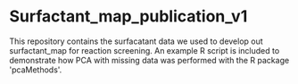 # Surfactant_map_publication_v1

This repository contains the surfacatant data we used to develop out surfactant_map for reaction screening. An example R script is included to demonstrate how PCA with missing data was performed with the R package 'pcaMethods'.
